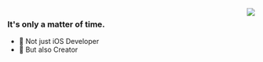 <img align="right" src="https://github-readme-stats.vercel.app/api?username=xwjack&show_icons=true&icon_color=000000&hide_title=true" />

### It's only a matter of time.

- 🍺 Not just iOS Developer
- 🌴 But also Creator

<!--
https://github-readme-stats.vercel.app/api?username=onevcat&show_icons=true&icon_color=CE1D2D&text_color=718096&bg_color=ffffff&hide_title=true
**XWJACK/xwjack** is a ✨ _special_ ✨ repository because its `README.md` (this file) appears on your GitHub profile.

Here are some ideas to get you started:

- 🔭 I’m currently working on ...
- 🌱 I’m currently learning ...
- 👯 I’m looking to collaborate on ...
- 🤔 I’m looking for help with ...
- 💬 Ask me about ...
- 📫 How to reach me: ...
- 😄 Pronouns: ...
- ⚡ Fun fact: ...
-->
